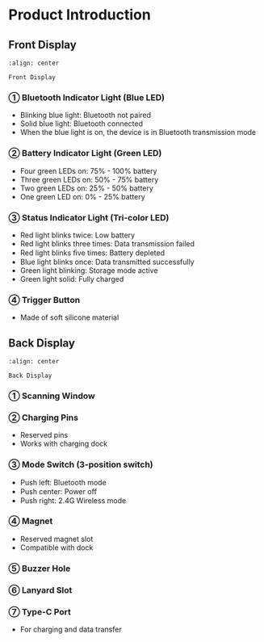 # Product Introduction

## Front Display
```{figure} ../../media/cs-a.png
:align: center

Front Display
```
### ① Bluetooth Indicator Light (Blue LED)

- Blinking blue light: Bluetooth not paired
- Solid blue light: Bluetooth connected
- When the blue light is on, the device is in Bluetooth transmission mode

### ② Battery Indicator Light (Green LED)
- Four green LEDs on: 75% - 100% battery
- Three green LEDs on: 50% - 75% battery
- Two green LEDs on: 25% - 50% battery
- One green LED on: 0% - 25% battery

### ③ Status Indicator Light (Tri-color LED)
- Red light blinks twice: Low battery
- Red light blinks three times: Data transmission failed
- Red light blinks ﬁve times: Battery depleted
- Blue light blinks once: Data transmitted successfully
- Green light blinking: Storage mode active
- Green light solid: Fully charged
### ④ Trigger Button
- Made of soft silicone material

## Back Display
```{figure} ../../media/cs-b.png
:align: center

Back Display
```

### ① Scanning Window
### ② Charging Pins
- Reserved pins
- Works with charging dock
### ③ Mode Switch (3-position switch)
- Push left: Bluetooth mode
- Push center: Power oﬀ
- Push right: 2.4G Wireless mode
### ④ Magnet
- Reserved magnet slot
- Compatible with dock
### ⑤ Buzzer Hole
### ⑥ Lanyard Slot
### ⑦ Type-C Port
- For charging and data transfer
